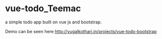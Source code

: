 # vue-todo_Teemac
a simple todo app built on vue js and bootstrap.

Demo can be seen here http://yugalkothari.in/projects/vue-todo-bootstrap

